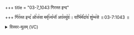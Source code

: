 +++
title = "03-7_1043 गिरस्त इन्द"

+++
गि꣡र꣢स्त इन्द꣣ ओ꣡ज꣢सा मर्मृ꣣ज्य꣡न्ते꣢ अप꣣स्यु꣡वः꣢। या꣢भि꣣र्म꣡दा꣢य꣣ शु꣡म्भ꣢से ॥ 03-7:1043 ॥

<details><summary>विस्वर-मूलम् (VC)</summary>

गिरस्त इन्द ओजसा मर्मृज्यन्ते अपस्युवः । याभिर्मदाय शुम्भसे ॥१०४३॥
</details>